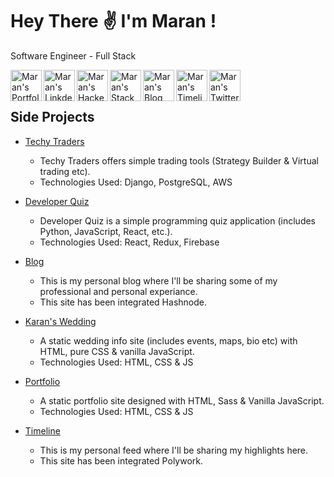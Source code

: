 # Hey There ✌️ I'm Maran !
<p>Software Engineer - Full Stack</p>

<a href="https://maransowthri.dev/">
  <img align="left" alt="Maran's Portfolio" width="50px" height="50px" src="https://img.icons8.com/color/48/000000/user-location.png"/>
</a>
<a href="https://www.linkedin.com/in/maransowthri/">
  <img align="left" alt="Maran's LinkdeIn" width="50px" height="50px" src="https://img.icons8.com/color/48/000000/linkedin.png"/>
</a>
<a href="https://www.hackerrank.com/maransowthri">
  <img align="left" alt="Maran's Hackerrank" width="50px" height="50px"  src="https://cdn4.iconfinder.com/data/icons/logos-and-brands/512/160_Hackerrank_logo_logos-512.png"/>
</a>
<a href="https://stackoverflow.com/users/9596111/maran-sowthri">
  <img align="left" alt="Maran's StackOverflow" width="50px" height="50px" src="https://img.icons8.com/color/48/000000/stackoverflow.png" />
</a>
<a href="https://blog.maransowthri.dev/">
  <img align="left" alt="Maran's Blog" width="50px" height="50px" src="https://img.icons8.com/color/48/000000/google-blog-search.png"/>
</a>
<a href="https://timeline.maransowthri.dev">
  <img align="left" alt="Maran's Timeline" width="50px" height="50px" src="https://img.icons8.com/external-kiranshastry-lineal-color-kiranshastry/64/000000/external-timeline-business-and-management-kiranshastry-lineal-color-kiranshastry.png"/>
</a>
<a href="https://twitter.com/maransowthri">
  <img align="left" alt="Maran's Twitter" width="50px" height="50px" src="https://img.icons8.com/color/48/000000/twitter.png" />
</a>
<br />
<br />

## Side Projects
- [Techy Traders](https://techytraders.herokuapp.com/)
  - Techy Traders offers simple trading tools (Strategy Builder & Virtual trading etc). 
  - Technologies Used: Django, PostgreSQL, AWS

- [Developer Quiz](https://developerquiz.netlify.app/)
  - Developer Quiz is a simple programming quiz application (includes Python, JavaScript, React, etc.). 
  - Technologies Used: React, Redux, Firebase

- [Blog](https://blog.maransowthri.dev/)
  - This is my personal blog where I'll be sharing some of my professional and personal experiance.
  - This site has been integrated Hashnode.
 
- [Karan's Wedding](https://karanswedding.netlify.app/)
  - A static wedding info site (includes events, maps, bio etc) with HTML, pure CSS & vanilla JavaScript.
  - Technologies Used: HTML, CSS & JS

- [Portfolio](https://maransowthri.dev/)
  - A static portfolio site designed with HTML, Sass & Vanilla JavaScript.
  - Technologies Used: HTML, CSS & JS
  
- [Timeline](https://timeline.maransowthri.dev/)
  - This is my personal feed where I'll be sharing my highlights here.
  - This site has been integrated Polywork.
